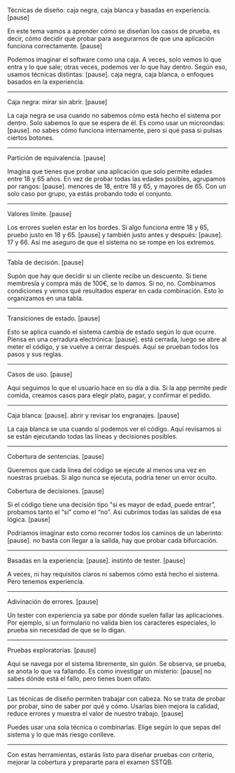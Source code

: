 Técnicas de diseño: caja negra, caja blanca y basadas en experiencia. [pause]

En este tema vamos a aprender cómo se diseñan los casos de prueba, es decir, cómo decidir qué probar para asegurarnos de que una aplicación funciona correctamente. [pause]

Podemos imaginar el software como una caja. A veces, solo vemos lo que entra y lo que sale; otras veces, podemos ver lo que hay dentro. Según eso, usamos técnicas distintas: [pause]. caja negra, caja blanca, o enfoques basados en la experiencia.

---

Caja negra: mirar sin abrir. [pause]

La caja negra se usa cuando no sabemos cómo está hecho el sistema por dentro. Solo sabemos lo que se espera de él. Es como usar un microondas: [pause]. no sabes cómo funciona internamente, pero sí qué pasa si pulsas ciertos botones.

---

Partición de equivalencia. [pause]

Imagina que tienes que probar una aplicación que solo permite edades entre 18 y 65 años. En vez de probar todas las edades posibles, agrupamos por rangos: [pause]. menores de 18, entre 18 y 65, y mayores de 65. Con un solo caso por grupo, ya estás probando todo el conjunto.

---

Valores límite. [pause]

Los errores suelen estar en los bordes. Si algo funciona entre 18 y 65, pruebo justo en 18 y 65. [pause] y también justo antes y después: [pause]. 17 y 66. Así me aseguro de que el sistema no se rompe en los extremos.

---

Tabla de decisión. [pause]

Supón que hay que decidir si un cliente recibe un descuento. Si tiene membresía y compra más de 100€, se lo damos. Si no, no. Combinamos condiciones y vemos qué resultados esperar en cada combinación. Esto lo organizamos en una tabla.

---

Transiciones de estado. [pause]

Esto se aplica cuando el sistema cambia de estado según lo que ocurre. Piensa en una cerradura electrónica: [pause]. está cerrada, luego se abre al meter el código, y se vuelve a cerrar después. Aquí se prueban todos los pasos y sus reglas.

---

Casos de uso. [pause]

Aquí seguimos lo que el usuario hace en su día a día. Si la app permite pedir comida, creamos casos para elegir plato, pagar, y confirmar el pedido.

---

Caja blanca: [pause]. abrir y revisar los engranajes. [pause]

La caja blanca se usa cuando sí podemos ver el código. Aquí revisamos si se están ejecutando todas las líneas y decisiones posibles.

---

Cobertura de sentencias. [pause]

Queremos que cada línea del código se ejecute al menos una vez en nuestras pruebas. Si algo nunca se ejecuta, podría tener un error oculto.

Cobertura de decisiones. [pause]

Si el código tiene una decisión tipo "si es mayor de edad, puede entrar”, probamos tanto el “sí” como el “no”. Así cubrimos todas las salidas de esa lógica. [pause]

Podríamos imaginar esto como recorrer todos los caminos de un laberinto: [pause]. no basta con llegar a la salida, hay que probar cada bifurcación.

---

Basadas en la experiencia: [pause]. instinto de tester. [pause]

A veces, ni hay requisitos claros ni sabemos cómo está hecho el sistema. Pero tenemos experiencia.

---

Adivinación de errores. [pause]

Un tester con experiencia ya sabe por dónde suelen fallar las aplicaciones. Por ejemplo, si un formulario no valida bien los caracteres especiales, lo prueba sin necesidad de que se lo digan.

---

Pruebas exploratorias. [pause]

Aquí se navega por el sistema libremente, sin guión. Se observa, se prueba, se anota lo que va fallando. Es como investigar un misterio: [pause] no sabes dónde está el fallo, pero tienes buen olfato.

---

Las técnicas de diseño permiten trabajar con cabeza. No se trata de probar por probar, sino de saber por qué y cómo. Usarlas bien mejora la calidad, reduce errores y muestra el valor de nuestro trabajo. [pause]

Puedes usar una sola técnica o combinarlas. Elige según lo que sepas del sistema y lo que más riesgo conlleve.

---

Con estas herramientas, estarás listo para diseñar pruebas con criterio, mejorar la cobertura y prepararte para el examen SSTQB.
